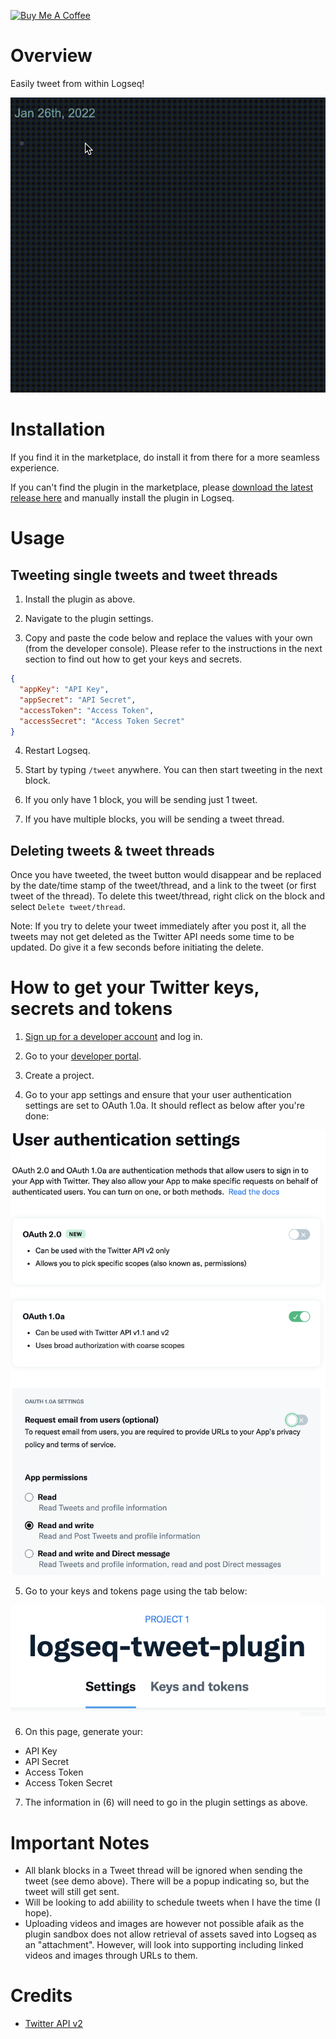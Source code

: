<a href="https://www.buymeacoffee.com/hkgnp.dev" target="_blank"><img src="https://cdn.buymeacoffee.com/buttons/v2/arial-violet.png" alt="Buy Me A Coffee" style="height: 60px !important;width: 217px !important;" ></a>

# Overview

Easily tweet from within Logseq!

![](/screenshots/demo.gif)

# Installation

If you find it in the marketplace, do install it from there for a more seamless experience.

If you can't find the plugin in the marketplace, please [download the latest release here](https://github.com/hkgnp/logseq-tweet-plugin/releases) and manually install the plugin in Logseq.

# Usage

## Tweeting single tweets and tweet threads

1. Install the plugin as above.

2. Navigate to the plugin settings.

3. Copy and paste the code below and replace the values with your own (from the developer console). Please refer to the instructions in the next section to find out how to get your keys and secrets.

```json
{
  "appKey": "API Key",
  "appSecret": "API Secret",
  "accessToken": "Access Token",
  "accessSecret": "Access Token Secret"
}
```

4. Restart Logseq.

5. Start by typing `/tweet` anywhere. You can then start tweeting in the next block.

6. If you only have 1 block, you will be sending just 1 tweet.

7. If you have multiple blocks, you will be sending a tweet thread.

## Deleting tweets & tweet threads

Once you have tweeted, the tweet button would disappear and be replaced by the date/time stamp of the tweet/thread, and a link to the tweet (or first tweet of the thread). To delete this tweet/thread, right click on the block and select `Delete tweet/thread`.

Note: If you try to delete your tweet immediately after you post it, all the tweets may not get deleted as the Twitter API needs some time to be updated. Do give it a few seconds before initiating the delete.

# How to get your Twitter keys, secrets and tokens

1. [Sign up for a developer account](https://developer.twitter.com/en/docs/developer-portal/overview) and log in.

2. Go to your [developer portal](https://developer.twitter.com/en/portal/dashboard).

3. Create a project.

4. Go to your app settings and ensure that your user authentication settings are set to OAuth 1.0a. It should reflect as below after you're done:

![](/screenshots/user-auth-settings2.png)

5. Go to your keys and tokens page using the tab below:

![](/screenshots/keys-tokens-tab.png)

6. On this page, generate your:

- API Key
- API Secret
- Access Token
- Access Token Secret

7. The information in (6) will need to go in the plugin settings as above.

# Important Notes

- All blank blocks in a Tweet thread will be ignored when sending the tweet (see demo above). There will be a popup indicating so, but the tweet will still get sent.
- Will be looking to add abiility to schedule tweets when I have the time (I hope).
- Uploading videos and images are however not possible afaik as the plugin sandbox does not allow retrieval of assets saved into Logseq as an "attachment". However, will look into supporting including linked videos and images through URLs to them.

# Credits

- [Twitter API v2](https://github.com/plhery/node-twitter-api-v2)
